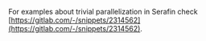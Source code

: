 For examples about trivial parallelization in Serafin check [https://gitlab.com/-/snippets/2314562](https://gitlab.com/-/snippets/2314562).
